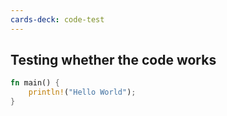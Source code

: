 ```yaml
---
cards-deck: code-test
---
```


## Testing whether the code works

```rust
fn main() {
    println!("Hello World");
}
```